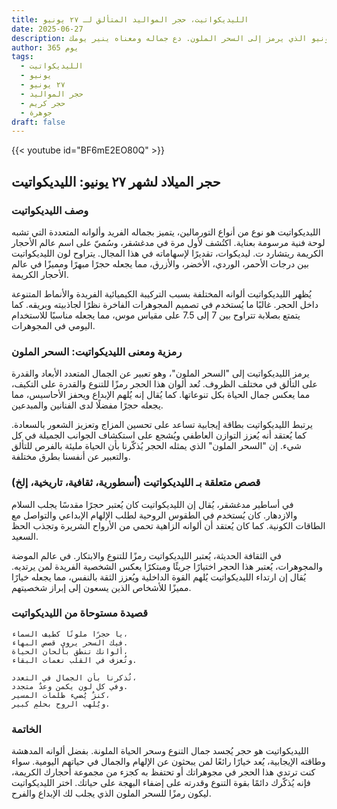 ```yaml
---
title: الليديكواتيت، حجر المواليد المتألق لـ ٢٧ يونيو
date: 2025-06-27
description: اشعر بأهمية الليديكواتيت، حجر المواليد لـ ٢٧ يونيو الذي يرمز إلى السحر الملون. دع جماله ومعناه ينير يومك.
author: 365 يوم
tags:
  - الليديكواتيت
  - يونيو
  - ٢٧ يونيو
  - حجر المواليد
  - حجر كريم
  - جوهرة
draft: false
---
```


{{< youtube id="BF6mE2EO80Q" >}}

## حجر الميلاد لشهر ٢٧ يونيو: الليديكواتيت

### وصف الليديكواتيت

الليديكواتيت هو نوع من أنواع التورمالين، يتميز بجماله الفريد وألوانه المتعددة التي تشبه لوحة فنية مرسومة بعناية. اكتُشف لأول مرة في مدغشقر، وسُميّ على اسم عالم الأحجار الكريمة ريتشارد ت. ليديكوات، تقديرًا لإسهاماته في هذا المجال. يتراوح لون الليديكواتيت بين درجات الأحمر، الوردي، الأخضر، والأزرق، مما يجعله حجرًا مبهرًا ومميزًا في عالم الأحجار الكريمة.

يُظهر الليديكواتيت ألوانه المختلفة بسبب التركيبة الكيميائية الفريدة والأنماط المتنوعة داخل الحجر. غالبًا ما يُستخدم في تصميم المجوهرات الفاخرة نظرًا لجاذبيته وبريقه. كما يتمتع بصلابة تتراوح بين 7 إلى 7.5 على مقياس موس، مما يجعله مناسبًا للاستخدام اليومي في المجوهرات.

### رمزية ومعنى الليديكواتيت: السحر الملون

يرمز الليديكواتيت إلى "السحر الملون"، وهو تعبير عن الجمال المتعدد الأبعاد والقدرة على التألق في مختلف الظروف. تُعد ألوان هذا الحجر رمزًا للتنوع والقدرة على التكيف، مما يعكس جمال الحياة بكل تنوعاتها. كما يُقال إنه يُلهم الإبداع ويحفز الأحاسيس، مما يجعله حجرًا مفضلًا لدى الفنانين والمبدعين.

يرتبط الليديكواتيت بطاقة إيجابية تساعد على تحسين المزاج وتعزيز الشعور بالسعادة. كما يُعتقد أنه يُعزز التوازن العاطفي ويُشجع على استكشاف الجوانب الجميلة في كل شيء. إن "السحر الملون" الذي يمثله الحجر يُذكّرنا بأن الحياة مليئة بالفرص للتألق والتعبير عن أنفسنا بطرق مختلفة.

### قصص متعلقة بـ الليديكواتيت (أسطورية، ثقافية، تاريخية، إلخ)

في أساطير مدغشقر، يُقال إن الليديكواتيت كان يُعتبر حجرًا مقدسًا يجلب السلام والازدهار. كان يُستخدم في الطقوس الروحية لطلب الإلهام الإبداعي والتواصل مع الطاقات الكونية. كما كان يُعتقد أن ألوانه الزاهية تحمي من الأرواح الشريرة وتجذب الحظ السعيد.

في الثقافة الحديثة، يُعتبر الليديكواتيت رمزًا للتنوع والابتكار. في عالم الموضة والمجوهرات، يُعتبر هذا الحجر اختيارًا جريئًا ومبتكرًا يعكس الشخصية الفريدة لمن يرتديه. يُقال إن ارتداء الليديكواتيت يُلهم القوة الداخلية ويُعزز الثقة بالنفس، مما يجعله خيارًا مميزًا للأشخاص الذين يسعون إلى إبراز شخصيتهم.

### قصيدة مستوحاة من الليديكواتيت

```
يا حجرًا ملونًا كطيف السماء،  
فيك السحر يروي قصص البهاء.  
ألوانك تنطق بألحان الحياة،  
وتُعزف في القلب نغمات البقاء.

تُذكرنا بأن الجمال في التعدد،  
وفي كل لون يكمن وعدٌ متجدد.  
كنزٌ يُضيء ظلمات المسير،  
ويُلهب الروح بحلمٍ كبير.
```

### الخاتمة

الليديكواتيت هو حجر يُجسد جمال التنوع وسحر الحياة الملونة. بفضل ألوانه المدهشة وطاقته الإيجابية، يُعد خيارًا رائعًا لمن يبحثون عن الإلهام والجمال في حياتهم اليومية. سواء كنت ترتدي هذا الحجر في مجوهراتك أو تحتفظ به كجزء من مجموعة أحجارك الكريمة، فإنه يُذكّرك دائمًا بقوة التنوع وقدرته على إضفاء البهجة على حياتك. اختر الليديكواتيت ليكون رمزًا للسحر الملون الذي يجلب لك الإبداع والفرح.